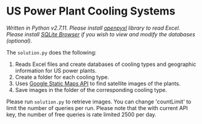 # US Power Plant Cooling Systems
*Written in Python v2.7.11. Please install [openpyxl](https://openpyxl.readthedocs.io/en/default/) library to read Excel. Please install [SQLite Browser](http://sqlitebrowser.org/) if you wish to view and modify the databases (optional).*

The `solution.py` does the following:

1. Reads Excel files and create databases of cooling types and geographic information for US power plants.
2. Create a folder for each cooling type.
3. Uses [Google Static Maps API](https://developers.google.com/maps/documentation/static-maps/intro) to find satellite images of the plants.
4. Save images in the folder of the corresponding cooling type.

Please run `solution.py` to retrieve images. You can change 'countLimit' to limit the number of queries per run. Please note that the with current API key, the number of free queries is rate limited 2500 per day.
